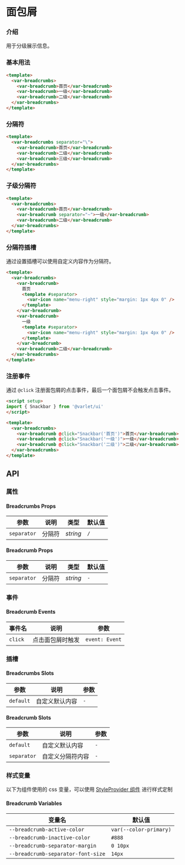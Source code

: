 # 面包屑

### 介绍

用于分级展示信息。

### 基本用法

```html
<template>
  <var-breadcrumbs>
    <var-breadcrumb>首页</var-breadcrumb>
    <var-breadcrumb>一级</var-breadcrumb>
    <var-breadcrumb>二级</var-breadcrumb>
  </var-breadcrumbs>
</template>
```

### 分隔符

```html
<template>
  <var-breadcrumbs separator="\">
    <var-breadcrumb>首页</var-breadcrumb>
    <var-breadcrumb>二级</var-breadcrumb>
    <var-breadcrumb>三级</var-breadcrumb>
  </var-breadcrumbs>
</template>
```

### 子级分隔符

```html
<template>
  <var-breadcrumbs>
    <var-breadcrumb>首页</var-breadcrumb>
    <var-breadcrumb separator="~">一级</var-breadcrumb>
    <var-breadcrumb>二级</var-breadcrumb>
  </var-breadcrumbs>
</template>
```

### 分隔符插槽

通过设置插槽可以使用自定义内容作为分隔符。

```html
<template>
  <var-breadcrumbs>
    <var-breadcrumb>
      首页
      <template #separator>
        <var-icon name="menu-right" style="margin: 1px 4px 0" />
      </template>
    </var-breadcrumb>
    <var-breadcrumb>
      一级
      <template #separator>
        <var-icon name="menu-right" style="margin: 1px 4px 0" />
      </template>
    </var-breadcrumb>
    <var-breadcrumb>二级</var-breadcrumb>
  </var-breadcrumbs>
</template>
```

### 注册事件

通过 `@click` 注册面包屑的点击事件，最后一个面包屑不会触发点击事件。

```html
<script setup>
import { Snackbar } from '@varlet/ui'
</script>

<template>
  <var-breadcrumbs>
    <var-breadcrumb @click="Snackbar('首页')">首页</var-breadcrumb>
    <var-breadcrumb @click="Snackbar('一级')">一级</var-breadcrumb>
    <var-breadcrumb @click="Snackbar('二级')">二级</var-breadcrumb>
  </var-breadcrumbs>
</template>
```

## API

### 属性

#### Breadcrumbs Props

| 参数        | 说明   | 类型     | 默认值 |
| ----------- | ------ | -------- | ------ |
| `separator` | 分隔符 | _string_ | `/`    |

#### Breadcrumb Props

| 参数        | 说明                                       | 类型                          | 默认值 |
| ----------- | ------------------------------------------ | ----------------------------- |-----|
| `separator` | 分隔符                                     | _string_                      | `-` |

### 事件

#### Breadcrumb Events

| 事件名  | 说明                                   | 参数                                          |
| ------- |--------------------------------------| --------------------------------------------- |
| `click` | 点击面包屑时触发 | `event: Event` |

### 插槽

#### Breadcrumbs Slots

| 参数      | 说明           | 参数 |
| --------- | -------------- | ---- |
| `default` | 自定义默认内容 | `-`  |

#### Breadcrumb Slots

| 参数        | 说明             | 参数 |
| ----------- | ---------------- | ---- |
| `default`   | 自定义默认内容   | `-`  |
| `separator` | 自定义分隔符内容 | `-`  |

### 样式变量

以下为组件使用的 css 变量，可以使用 [StyleProvider 组件](#/zh-CN/style-provider) 进行样式定制

#### Breadcrumb Variables

| 变量名                              | 默认值                 |
| ----------------------------------- | ---------------------- |
| `--breadcrumb-active-color` | `var(--color-primary)` |
| `--breadcrumb-inactive-color` | `#888` |
| `--breadcrumb-separator-margin` | `0 10px` |
| `--breadcrumb-separator-font-size` | `14px` |